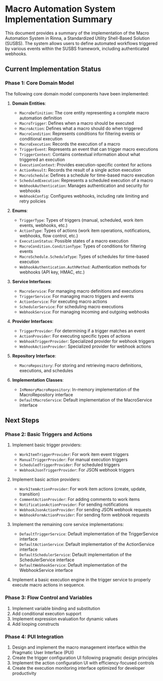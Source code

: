 # Macro Automation System Implementation Summary

This document provides a summary of the implementation of the Macro Automation System in Rinna, a Standardized Utility Shell-Based Solution (SUSBS). The system allows users to define automated workflows triggered by various events within the SUSBS framework, including authenticated webhooks.

## Current Implementation Status

### Phase 1: Core Domain Model

The following core domain model components have been implemented:

1. **Domain Entities**:
   - `MacroDefinition`: The core entity representing a complete macro automation definition
   - `MacroTrigger`: Defines when a macro should be executed
   - `MacroAction`: Defines what a macro should do when triggered
   - `MacroCondition`: Represents conditions for filtering events or conditional execution
   - `MacroExecution`: Records the execution of a macro
   - `TriggerEvent`: Represents an event that can trigger macro executions
   - `TriggerContext`: Contains contextual information about what triggered an execution
   - `ExecutionContext`: Provides execution-specific context for actions
   - `ActionResult`: Records the result of a single action execution
   - `MacroSchedule`: Defines a schedule for time-based macro execution
   - `ScheduledExecution`: Represents a scheduled execution of a macro
   - `WebhookAuthentication`: Manages authentication and security for webhooks
   - `WebhookConfig`: Configures webhooks, including rate limiting and retry policies

2. **Enums**:
   - `TriggerType`: Types of triggers (manual, scheduled, work item events, webhooks, etc.)
   - `ActionType`: Types of actions (work item operations, notifications, webhooks, flow control, etc.)
   - `ExecutionStatus`: Possible states of a macro execution
   - `MacroCondition.ConditionType`: Types of conditions for filtering events
   - `MacroSchedule.ScheduleType`: Types of schedules for time-based execution
   - `WebhookAuthentication.AuthMethod`: Authentication methods for webhooks (API key, HMAC, etc.)

3. **Service Interfaces**:
   - `MacroService`: For managing macro definitions and executions
   - `TriggerService`: For managing macro triggers and events
   - `ActionService`: For executing macro actions
   - `SchedulerService`: For scheduling macro executions
   - `WebhookService`: For managing incoming and outgoing webhooks

4. **Provider Interfaces**:
   - `TriggerProvider`: For determining if a trigger matches an event
   - `ActionProvider`: For executing specific types of actions
   - `WebhookTriggerProvider`: Specialized provider for webhook triggers
   - `WebhookActionProvider`: Specialized provider for webhook actions

5. **Repository Interface**:
   - `MacroRepository`: For storing and retrieving macro definitions, executions, and schedules

6. **Implementation Classes**:
   - `InMemoryMacroRepository`: In-memory implementation of the MacroRepository interface
   - `DefaultMacroService`: Default implementation of the MacroService interface

## Next Steps

### Phase 2: Basic Triggers and Actions

1. Implement basic trigger providers:
   - `WorkItemTriggerProvider`: For work item event triggers
   - `ManualTriggerProvider`: For manual execution triggers
   - `ScheduledTriggerProvider`: For scheduled triggers
   - `WebhookJsonTriggerProvider`: For JSON webhook triggers

2. Implement basic action providers:
   - `WorkItemActionProvider`: For work item actions (create, update, transition)
   - `CommentActionProvider`: For adding comments to work items
   - `NotificationActionProvider`: For sending notifications
   - `WebhookJsonActionProvider`: For sending JSON webhook requests
   - `WebhookFormActionProvider`: For sending form webhook requests

3. Implement the remaining core service implementations:
   - `DefaultTriggerService`: Default implementation of the TriggerService interface
   - `DefaultActionService`: Default implementation of the ActionService interface
   - `DefaultSchedulerService`: Default implementation of the SchedulerService interface
   - `DefaultWebhookService`: Default implementation of the WebhookService interface

4. Implement a basic execution engine in the trigger service to properly execute macro actions in sequence.

### Phase 3: Flow Control and Variables

1. Implement variable binding and substitution
2. Add conditional execution support
3. Implement expression evaluation for dynamic values
4. Add looping constructs

### Phase 4: PUI Integration

1. Design and implement the macro management interface within the Pragmatic User Interface (PUI)
2. Create the trigger configuration UI following pragmatic design principles
3. Implement the action configuration UI with efficiency-focused controls
4. Create the execution monitoring interface optimized for developer productivity